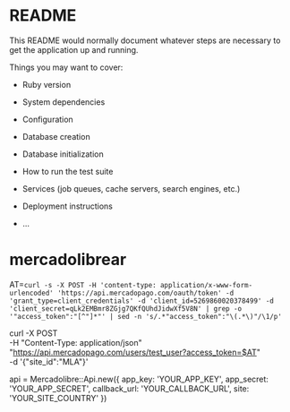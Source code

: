 # README

This README would normally document whatever steps are necessary to get the
application up and running.

Things you may want to cover:

* Ruby version

* System dependencies

* Configuration

* Database creation

* Database initialization

* How to run the test suite

* Services (job queues, cache servers, search engines, etc.)

* Deployment instructions

* ...
# mercadolibrear

AT=`curl -s -X POST -H 'content-type: application/x-www-form-urlencoded' 'https://api.mercadopago.com/oauth/token' -d 'grant_type=client_credentials' -d 'client_id=5269860020378499' -d 'client_secret=qLk2EMBmr8ZGjg7QKfQUhdJidwXf5V8N' | grep -o '"access_token":"[^"]*"' | sed -n 's/.*"access_token":"\(.*\)"/\1/p'`

curl -X POST \
-H "Content-Type: application/json" \
"https://api.mercadopago.com/users/test_user?access_token=$AT" \
-d '{"site_id":"MLA"}'


api = Mercadolibre::Api.new({
  app_key: 'YOUR_APP_KEY',
  app_secret: 'YOUR_APP_SECRET',
  callback_url: 'YOUR_CALLBACK_URL',
  site: 'YOUR_SITE_COUNTRY'
})


